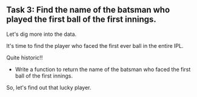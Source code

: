 ## Task 3: Find the name of the batsman who played the first ball of the first innings.

Let's dig more into the data.

It's time to find the player who faced the first ever ball in the entire IPL.

Quite historic!!

* Write a function to return the name of the batsman who faced the  first ball of the first innings.

So, let's find out that lucky player.
